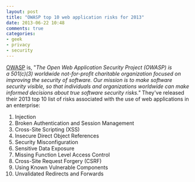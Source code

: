 ```yaml
---
layout: post
title: "OWASP top 10 web application risks for 2013"
date: 2013-06-22 10:48
comments: true
categories: 
- geek
- privacy
- security
---
```

<a href="https://owasp.org/">OWASP</a> is, "<em>The Open Web Application Security Project (OWASP) is a 501(c)(3) worldwide not-for-profit charitable organization focused on improving the security of software. Our mission is to make software security visible, so that individuals and organizations worldwide can make informed decisions about true software security risks." </em>They've released their 2013 top 10 list of risks associated with the use of web applications in an enterprise:
<ol>
	<li>Injection</li>
	<li>Broken Authentication and Session Management</li>
	<li>Cross-Site Scripting (XSS)</li>
	<li>Insecure Direct Object References</li>
	<li>Security Misconfiguration</li>
	<li>Sensitive Data Exposure</li>
	<li>Missing Function Level Access Control</li>
	<li>Cross-Site Request Forgery (CSRF)</li>
	<li>Using Known Vulnerable Components</li>
	<li>Unvalidated Redirects and Forwards</li>
</ol>
